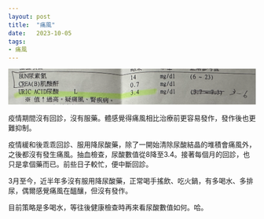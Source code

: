 ```yaml
---
layout: post
title:  "痛風"
date:   2023-10-05
tags:
- 痛風
---
```

![痛風](/media/2023-10-05-痛風.png)

疫情期間沒有回診，沒有服藥。體感覺得痛風相比治療前更容易發作，發作後也更難抑制。

疫情緩和後乖乖回診、服用降尿酸藥，除了一開始清除尿酸結晶的堆積會痛風外，之後都沒有發生痛風。抽血檢查，尿酸數值從8降至3.4。接著每個月的回診，也只是拿個藥而已。前些日子較忙，便中斷回診。

3月至今，近半年多沒有服用降尿酸藥，正常喝手搖飲、吃火鍋，有多喝水、多排尿，偶爾感覺痛風在醞釀，但沒有發作。

目前策略是多喝水，等往後健康檢查時再來看尿酸數值如何。哈。